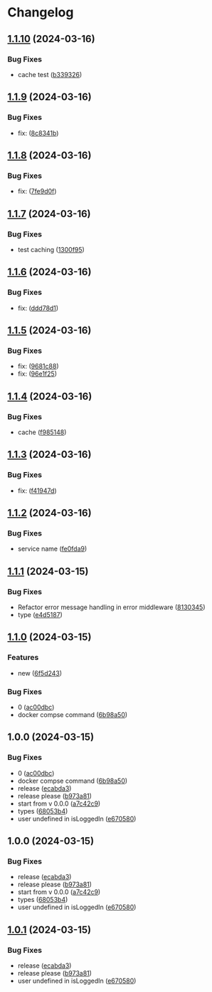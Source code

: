 # Changelog

## [1.1.10](https://github.com/yuji-luigi/flatmates-api/compare/flatmates-api-v1.1.9...flatmates-api-v1.1.10) (2024-03-16)


### Bug Fixes

* cache test ([b339326](https://github.com/yuji-luigi/flatmates-api/commit/b339326710d2935ce4422b90a947bd2179b370f4))

## [1.1.9](https://github.com/yuji-luigi/flatmates-api/compare/flatmates-api-v1.1.8...flatmates-api-v1.1.9) (2024-03-16)


### Bug Fixes

* fix:  ([8c8341b](https://github.com/yuji-luigi/flatmates-api/commit/8c8341bc2e2f5dbefba6492c22e3e685f6091b54))

## [1.1.8](https://github.com/yuji-luigi/flatmates-api/compare/flatmates-api-v1.1.7...flatmates-api-v1.1.8) (2024-03-16)


### Bug Fixes

* fix:  ([7fe9d0f](https://github.com/yuji-luigi/flatmates-api/commit/7fe9d0ff8f42a3cd3ffd738109b0b0e7d80f3f63))

## [1.1.7](https://github.com/yuji-luigi/flatmates-api/compare/flatmates-api-v1.1.6...flatmates-api-v1.1.7) (2024-03-16)


### Bug Fixes

* test caching ([1300f95](https://github.com/yuji-luigi/flatmates-api/commit/1300f953add87713c4c9934f8bbf7996d653cd54))

## [1.1.6](https://github.com/yuji-luigi/flatmates-api/compare/flatmates-api-v1.1.5...flatmates-api-v1.1.6) (2024-03-16)


### Bug Fixes

* fix:  ([ddd78d1](https://github.com/yuji-luigi/flatmates-api/commit/ddd78d14dc48cf86b445f2f4a82a2a2def8ad9cb))

## [1.1.5](https://github.com/yuji-luigi/flatmates-api/compare/flatmates-api-v1.1.4...flatmates-api-v1.1.5) (2024-03-16)


### Bug Fixes

* fix:  ([9681c88](https://github.com/yuji-luigi/flatmates-api/commit/9681c88f4a297c8156f80cda1163b7a44510594b))
* fix:  ([96e1f25](https://github.com/yuji-luigi/flatmates-api/commit/96e1f253865f44499cdf4abda8235ac4788f962a))

## [1.1.4](https://github.com/yuji-luigi/flatmates-api/compare/flatmates-api-v1.1.3...flatmates-api-v1.1.4) (2024-03-16)


### Bug Fixes

* cache ([f985148](https://github.com/yuji-luigi/flatmates-api/commit/f98514801b2199375efd6e97042d902e298653d0))

## [1.1.3](https://github.com/yuji-luigi/flatmates-api/compare/flatmates-api-v1.1.2...flatmates-api-v1.1.3) (2024-03-16)


### Bug Fixes

* fix:  ([f41947d](https://github.com/yuji-luigi/flatmates-api/commit/f41947de27ed3c94edd900c6540df0f38f707c78))

## [1.1.2](https://github.com/yuji-luigi/flatmates-api/compare/flatmates-api-v1.1.1...flatmates-api-v1.1.2) (2024-03-16)


### Bug Fixes

* service name ([fe0fda9](https://github.com/yuji-luigi/flatmates-api/commit/fe0fda9ed8a843a8e47a4ea04397a021aa2dfcc5))

## [1.1.1](https://github.com/yuji-luigi/flatmates-api/compare/flatmates-api-v1.1.0...flatmates-api-v1.1.1) (2024-03-15)


### Bug Fixes

* Refactor error message handling in error middleware ([8130345](https://github.com/yuji-luigi/flatmates-api/commit/81303459257d986204d9b108d4b367016d73b3ee))
* type ([e4d5187](https://github.com/yuji-luigi/flatmates-api/commit/e4d518740131d970fb3aaaff775c5c5558d77eba))

## [1.1.0](https://github.com/yuji-luigi/flatmates-api/compare/flatmates-api-v1.0.0...flatmates-api-v1.1.0) (2024-03-15)


### Features

* new ([6f5d243](https://github.com/yuji-luigi/flatmates-api/commit/6f5d2436ad0787cbd55363b6e26f286372cde664))


### Bug Fixes

* 0 ([ac00dbc](https://github.com/yuji-luigi/flatmates-api/commit/ac00dbc856e19eae00c743da1bb5a9c61f1f0a98))
* docker compse command ([6b98a50](https://github.com/yuji-luigi/flatmates-api/commit/6b98a500aa5dcb5727fbcb94fc4eefe738b14f75))

## 1.0.0 (2024-03-15)


### Bug Fixes

* 0 ([ac00dbc](https://github.com/yuji-luigi/flatmates-api/commit/ac00dbc856e19eae00c743da1bb5a9c61f1f0a98))
* docker compse command ([6b98a50](https://github.com/yuji-luigi/flatmates-api/commit/6b98a500aa5dcb5727fbcb94fc4eefe738b14f75))
* release ([ecabda3](https://github.com/yuji-luigi/flatmates-api/commit/ecabda3ffed729a9cac25476ef8dce9aa4f700b0))
* release please ([b973a81](https://github.com/yuji-luigi/flatmates-api/commit/b973a81400b2158b6c296f0966ffde3c159596da))
* start from v 0.0.0 ([a7c42c9](https://github.com/yuji-luigi/flatmates-api/commit/a7c42c9b868d24f39a3eec8276470092e5d194cd))
* types ([68053b4](https://github.com/yuji-luigi/flatmates-api/commit/68053b4b1e231e95fd8611eedc0e0e688c1769fd))
* user undefined in isLoggedIn ([e670580](https://github.com/yuji-luigi/flatmates-api/commit/e670580a9c461022a04343117fd46162852b8642))

## 1.0.0 (2024-03-15)


### Bug Fixes

* release ([ecabda3](https://github.com/yuji-luigi/flatmates-api/commit/ecabda3ffed729a9cac25476ef8dce9aa4f700b0))
* release please ([b973a81](https://github.com/yuji-luigi/flatmates-api/commit/b973a81400b2158b6c296f0966ffde3c159596da))
* start from v 0.0.0 ([a7c42c9](https://github.com/yuji-luigi/flatmates-api/commit/a7c42c9b868d24f39a3eec8276470092e5d194cd))
* types ([68053b4](https://github.com/yuji-luigi/flatmates-api/commit/68053b4b1e231e95fd8611eedc0e0e688c1769fd))
* user undefined in isLoggedIn ([e670580](https://github.com/yuji-luigi/flatmates-api/commit/e670580a9c461022a04343117fd46162852b8642))

## [1.0.1](https://github.com/yuji-luigi/flatmates-api/compare/flatmates-api-v1.0.0...flatmates-api-v1.0.1) (2024-03-15)


### Bug Fixes

* release ([ecabda3](https://github.com/yuji-luigi/flatmates-api/commit/ecabda3ffed729a9cac25476ef8dce9aa4f700b0))
* release please ([b973a81](https://github.com/yuji-luigi/flatmates-api/commit/b973a81400b2158b6c296f0966ffde3c159596da))
* user undefined in isLoggedIn ([e670580](https://github.com/yuji-luigi/flatmates-api/commit/e670580a9c461022a04343117fd46162852b8642))
